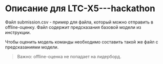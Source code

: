 # Описание для LTC-X5---hackathon

Файл submission.csv - пример для файла, который можно отправить в offline-оценку. Файл содержит предсказания базовой модели из инструкции.

Чтобы оценить модель команды необходимо составить такой же файл с предсказаниями модели.

> Важно: offline-оценка не попадает на лидерборд.
